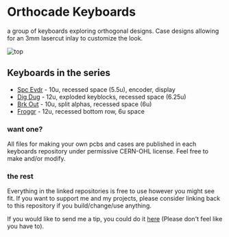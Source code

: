 # Orthocade Keyboards

a group of keyboards exploring orthogonal designs. Case designs allowing for an 3mm lasercut inlay to customize the look.

![top](img/top.png)

## Keyboards in the series

- [Spc Evdr](https://github.com/weteor/SPC_EVDR) - 10u, recessed space (5.5u), encoder, display
- [Dig Dug](https://github.com/weteor/DigDug) - 12u, exploded keyblocks, recessed space (6.25u)
- [Brk Out](https://github.com/weteor/BrkOut) - 10u, split alphas, recessed space (6u)
- [Froggr](https://github.com/weteor/Froggr) - 12u, recessed bottom row, 6u space 

### want one?

All files for making your own pcbs and cases are published in each keyboards repository under permissive CERN-OHL license. Feel free to make and/or modify.

### the rest

Everything in the linked repositories is free to use however you 
might see fit. If you want to support me and my projects, please 
consider linking back to this repository if you build/change/use 
anything.

If you would like to send me a tip, you could do it [here](https://ko-fi.com/weteor) (Please don't feel like you have to).
